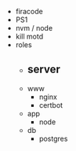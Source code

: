 - firacode
- PS1
- nvm / node
- kill motd
- roles
  - server
    - 
  - www
    - nginx
    - certbot
  - app
    - node
  - db
    - postgres